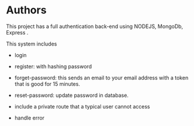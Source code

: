 # Authors
This project has a full authentication back-end using NODEJS, MongoDb, Express .



This system includes 
- login 
- register: with hashing password
- forget-password: this sends an email to your email address with a token that is good for 15 minutes.

- reset-password: update password in database.
- include a private route that a typical user cannot access
- handle error
